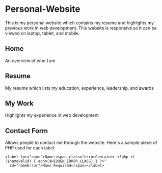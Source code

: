 # Personal-Website
This is my personal website which contains my resume and highlights my previous work in web development. This website is responsive so it can be viewed on laptop, tablet, and mobile.

## Home
An overview of who I am 

## Resume
My resume which lists my education, experience, leadership, and awards

## My Work
Highlights my experience in web development

## Contact Form
Allows people to contact me through the website. Here's a sample piece of PHP used for each label: 
```
<label for="name">Name:<span class="errorContainer <?php if ($nameValid) { echo($HIDDEN_ERROR_CLASS);} ?>"
  id="nameError">Name Required</span></label>
```
